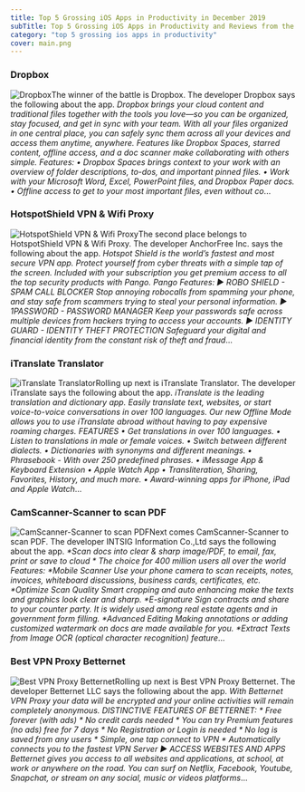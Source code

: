 ```yaml
---
title: Top 5 Grossing iOS Apps in Productivity in December 2019
subTitle: Top 5 Grossing iOS Apps in Productivity and Reviews from the AppStore in December 2019.
category: "top 5 grossing ios apps in productivity"
cover: main.png
---
```


### Dropbox

![Dropbox](https://is5-ssl.mzstatic.com/image/thumb/Purple123/v4/25/28/0e/25280e4e-9eee-cc65-f65b-4317b2820f58/AppIcon-0-0-1x_U007emarketing-0-0-0-6-0-0-sRGB-0-0-0-GLES2_U002c0-512MB-85-220-0-0.png/100x100bb.png)The winner of the battle is Dropbox. The developer Dropbox says the following about the app. _Dropbox brings your cloud content and traditional files together with the tools you love—so you can be organized, stay focused, and get in sync with your team. With all your files organized in one central place, you can safely sync them across all your devices and access them anytime, anywhere. Features like Dropbox Spaces, starred content, offline access, and a doc scanner make collaborating with others simple.  Features: • Dropbox Spaces brings context to your work with an overview of folder descriptions, to-dos, and important pinned files. • Work with your Microsoft Word, Excel, PowerPoint files, and Dropbox Paper docs. • Offline access to get to your most important files, even without co_...

### HotspotShield VPN & Wifi Proxy

![HotspotShield VPN & Wifi Proxy](https://is2-ssl.mzstatic.com/image/thumb/Purple113/v4/5a/da/09/5ada0984-438c-4c68-3419-b3159ae2c7b7/AppIcon-0-0-1x_U007emarketing-0-0-0-7-0-0-sRGB-0-0-0-GLES2_U002c0-512MB-85-220-0-0.png/100x100bb.png)The second place belongs to HotspotShield VPN & Wifi Proxy. The developer AnchorFree Inc. says the following about the app. _Hotspot Shield is the world’s fastest and most secure VPN app. Protect yourself from cyber threats with a simple tap of the screen. Included with your subscription you get premium access to all the top security products with Pango.  Pango Features:  ► ROBO SHIELD - SPAM CALL BLOCKER Stop annoying robocalls from spamming your phone, and stay safe from scammers trying to steal your personal information.  ► 1PASSWORD - PASSWORD MANAGER Keep your passwords safe across multiple devices from hackers trying to access your accounts.  ► IDENTITY GUARD - IDENTITY THEFT PROTECTION Safeguard your digital and financial identity from the constant risk of theft and fraud_...

### iTranslate Translator

![iTranslate Translator](https://is1-ssl.mzstatic.com/image/thumb/Purple123/v4/c1/23/36/c1233655-492c-d753-26f1-29c784d51f82/AppIcon-0-0-1x_U007emarketing-0-0-0-6-0-0-sRGB-0-0-0-GLES2_U002c0-512MB-85-220-0-0.png/100x100bb.png)Rolling up next is iTranslate Translator. The developer iTranslate says the following about the app. _iTranslate is the leading translation and dictionary app. Easily translate text, websites, or start voice-to-voice conversations in over 100 languages. Our new Offline Mode allows you to use iTranslate abroad without having to pay expensive roaming charges.  FEATURES • Get translations in over 100 languages. • Listen to translations in male or female voices. • Switch between different dialects. • Dictionaries with synonyms and different meanings. • Phrasebook - With over 250 predefined phrases. • iMessage App & Keyboard Extension • Apple Watch App • Transliteration, Sharing, Favorites, History, and much more. • Award-winning apps for iPhone, iPad and Apple Watch_...

### CamScanner-Scanner to scan PDF

![CamScanner-Scanner to scan PDF](https://is2-ssl.mzstatic.com/image/thumb/Purple113/v4/26/a0/80/26a080fd-8213-48ca-871b-cc3a974548f2/AppIconLite-0-0-1x_U007emarketing-0-0-0-5-0-0-sRGB-0-0-0-GLES2_U002c0-512MB-85-220-0-0.png/100x100bb.png)Next comes CamScanner-Scanner to scan PDF. The developer INTSIG Information Co.,Ltd says the following about the app. _*Scan docs into clear & sharp image/PDF, to email, fax, print or save to cloud * The choice for 400 million users all over the world  Features:  *Mobile Scanner Use your phone camera to scan receipts, notes, invoices, whiteboard discussions, business cards, certificates, etc.   *Optimize Scan Quality Smart cropping and auto enhancing make the texts and graphics look clear and sharp.   *E-signature Sign contracts and share to your counter party. It is widely used among real estate agents and in government form filling.   *Advanced Editing Making annotations or adding customized watermark on docs are made available for you.  *Extract Texts from Image OCR (optical character recognition) feature_...

### Best VPN Proxy Betternet

![Best VPN Proxy Betternet](https://is4-ssl.mzstatic.com/image/thumb/Purple113/v4/cb/44/3a/cb443af2-ebfb-9ad7-d7e5-b24c232bf5c9/AppIcon-0-0-1x_U007emarketing-0-0-0-7-0-0-sRGB-0-0-0-GLES2_U002c0-512MB-85-220-0-0.png/100x100bb.png)Rolling up next is Best VPN Proxy Betternet. The developer Betternet LLC says the following about the app. _With Betternet VPN Proxy your data will be encrypted and your online activities will remain completely anonymous.   DISTINCTIVE FEATURES OF BETTERNET: * Free forever (with ads) * No credit cards needed * You can try Premium features (no ads) free for 7 days * No Registration or Login is needed * No log is saved from any users * Simple, one tap connect to VPN * Automatically connects you to the fastest VPN Server  ► ACCESS WEBSITES AND APPS  Betternet gives you access to all websites and applications, at school, at work or anywhere on the road. You can surf on Netflix, Facebook, Youtube, Snapchat, or stream on any social, music or videos platforms_...

